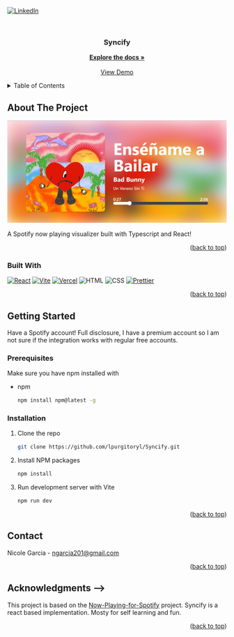 <a name="readme-top"></a>

[![LinkedIn][linkedin-shield]][linkedin-url]



<!-- PROJECT LOGO -->
<br />
<div align="center">

<h3 align="center">Syncify</h3>

  <p align="center">
    <a href="https://github.com/lpurgitoryl/Syncify"><strong>Explore the docs »</strong></a>
    <br />
    <br />
    <a href="https://syncify.vercel.app/">View Demo</a>
  </p>
</div>



<!-- TABLE OF CONTENTS -->
<details>
  <summary>Table of Contents</summary>
  <ol>
    <li>
      <a href="#about-the-project">About The Project</a>
      <ul>
        <li><a href="#built-with">Built With</a></li>
      </ul>
    </li>
    <li>
      <a href="#getting-started">Getting Started</a>
      <ul>
        <li><a href="#prerequisites">Prerequisites</a></li>
        <li><a href="#installation">Installation</a></li>
      </ul>
    </li>
    <li><a href="#contact">Contact</a></li>
    <li><a href="#acknowledgments">Acknowledgments</a></li>
  </ol>
</details>



<!-- ABOUT THE PROJECT -->
## About The Project

[![Product Name Screen Shot][product-screenshot]](https://syncify.vercel.app/)

A Spotify now playing visualizer built with Typescript and React!

<p align="right">(<a href="#readme-top">back to top</a>)</p>



### Built With

[![React][React.js]][React-url]
[![Vite][Vite]][Vite-url]
[![Vercel][Vercel]][Vercel-url]
![HTML]
![CSS]
[![Prettier][Prettier]][Prettier-url]

<p align="right">(<a href="#readme-top">back to top</a>)</p>



<!-- GETTING STARTED -->
## Getting Started

Have a Spotify account! Full disclosure, I have a premium account so I am not sure if the integration works with regular free accounts.

### Prerequisites

Make sure you have npm installed with
* npm
  ```sh
  npm install npm@latest -g
  ```

### Installation

1. Clone the repo
   ```sh
   git clone https://github.com/lpurgitoryl/Syncify.git
   ```
2. Install NPM packages
   ```sh
   npm install
   ```
3. Run development server with Vite
   ```sh
   npm run dev
   ```

<p align="right">(<a href="#readme-top">back to top</a>)</p>


<!-- CONTACT -->
## Contact

Nicole Garcia - ngarcia201@gmail.com

<p align="right">(<a href="#readme-top">back to top</a>)</p>

<!-- ACKNOWLEDGMENTS -->
## Acknowledgments -->

This project is based on the [Now-Playing-for-Spotify](https://github.com/busybox11/NowPlaying-for-Spotify) project. Syncify is a react based implementation. Mosty for self learning and fun.

<p align="right">(<a href="#readme-top">back to top</a>)</p>



<!-- MARKDOWN LINKS & IMAGES -->
<!-- https://www.markdownguide.org/basic-syntax/#reference-style-links -->
[linkedin-shield]: https://img.shields.io/badge/-LinkedIn-black.svg?style=for-the-badge&logo=linkedin&colorB=555
[linkedin-url]: https://www.linkedin.com/in/nicoleb-garcia/
[product-screenshot]: ./public/Syncify.png
[React.js]: https://img.shields.io/badge/React-20232A?style=for-the-badge&logo=react&logoColor=61DAFB
[React-url]: https://reactjs.org/
[Vercel]: https://img.shields.io/badge/Vercel-000000?style=for-the-badge&logo=vercel&logoColor=white
[Vercel-url]: https://vercel.com/home
[Prettier]: https://img.shields.io/badge/prettier-1A2C34?style=for-the-badge&logo=prettier&logoColor=F7BA3E
[Prettier-url]: https://prettier.io/
[HTML]: https://img.shields.io/badge/HTML5-E34F26?style=for-the-badge&logo=html5&logoColor=white
[CSS]: https://img.shields.io/badge/CSS3-1572B6?style=for-the-badge&logo=css3&logoColor=white
[Vite]: https://img.shields.io/badge/vite-%23646CFF.svg?style=for-the-badge&logo=vite&logoColor=white
[Vite-url]: https://vitejs.dev/